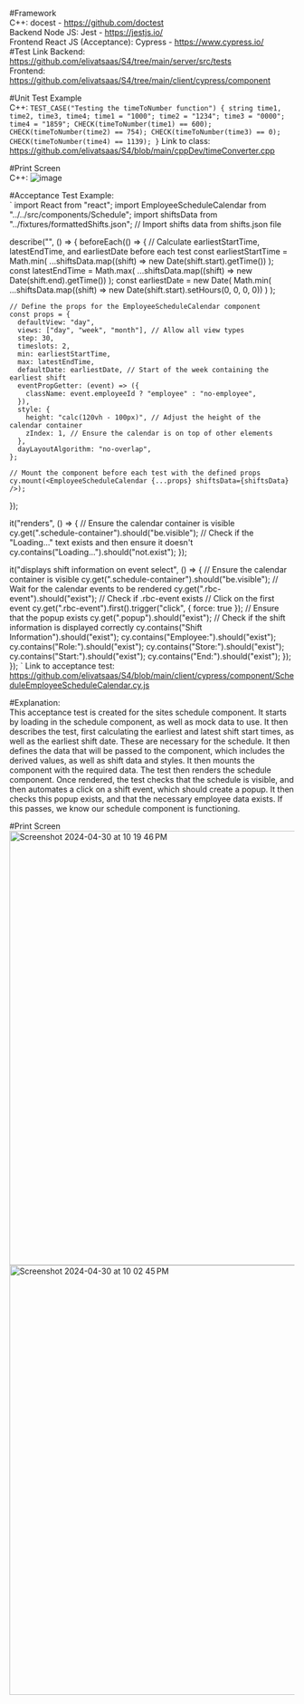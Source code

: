 #Framework  
C++: docest - https://github.com/doctest  
Backend Node JS: Jest - https://jestjs.io/  
Frontend React JS (Acceptance): Cypress - https://www.cypress.io/  
#Test Link
Backend: https://github.com/elivatsaas/S4/tree/main/server/src/tests  
Frontend: https://github.com/elivatsaas/S4/tree/main/client/cypress/component  

#Unit Test Example  
C++: 
`
TEST_CASE("Testing the timeToNumber function")
{
    string time1, time2, time3, time4;
    time1 = "1000";
    time2 = "1234";
    time3 = "0000";
    time4 = "1859";
    CHECK(timeToNumber(time1) == 600);
    CHECK(timeToNumber(time2) == 754);
    CHECK(timeToNumber(time3) == 0);
    CHECK(timeToNumber(time4) == 1139);
}
`
Link to class: https://github.com/elivatsaas/S4/blob/main/cppDev/timeConverter.cpp


#Print Screen  
C++: ![image](https://github.com/elivatsaas/S4/assets/157566766/fdf1b2d1-b9e4-457a-b67c-f5af83f7fe8c)

#Acceptance Test Example:  
`
import React from "react";
import EmployeeScheduleCalendar from "../../src/components/Schedule";
import shiftsData from "../fixtures/formattedShifts.json"; // Import shifts data from shifts.json file

describe("<EmployeeScheduleCalendar />", () => {
  beforeEach(() => {
    // Calculate earliestStartTime, latestEndTime, and earliestDate before each test
    const earliestStartTime = Math.min(
      ...shiftsData.map((shift) => new Date(shift.start).getTime())
    );
    const latestEndTime = Math.max(
      ...shiftsData.map((shift) => new Date(shift.end).getTime())
    );
    const earliestDate = new Date(
      Math.min(
        ...shiftsData.map((shift) => new Date(shift.start).setHours(0, 0, 0, 0))
      )
    );

    // Define the props for the EmployeeScheduleCalendar component
    const props = {
      defaultView: "day",
      views: ["day", "week", "month"], // Allow all view types
      step: 30,
      timeslots: 2,
      min: earliestStartTime,
      max: latestEndTime,
      defaultDate: earliestDate, // Start of the week containing the earliest shift
      eventPropGetter: (event) => ({
        className: event.employeeId ? "employee" : "no-employee",
      }),
      style: {
        height: "calc(120vh - 100px)", // Adjust the height of the calendar container
        zIndex: 1, // Ensure the calendar is on top of other elements
      },
      dayLayoutAlgorithm: "no-overlap",
    };

    // Mount the component before each test with the defined props
    cy.mount(<EmployeeScheduleCalendar {...props} shiftsData={shiftsData} />);
  });

  it("renders", () => {
    // Ensure the calendar container is visible
    cy.get(".schedule-container").should("be.visible");
    // Check if the "Loading..." text exists and then ensure it doesn't
    cy.contains("Loading...").should("not.exist");
  });

  it("displays shift information on event select", () => {
    // Ensure the calendar container is visible
    cy.get(".schedule-container").should("be.visible");
    // Wait for the calendar events to be rendered
    cy.get(".rbc-event").should("exist"); // Check if .rbc-event exists
    // Click on the first event
    cy.get(".rbc-event").first().trigger("click", { force: true });
    // Ensure that the popup exists
    cy.get(".popup").should("exist");
    // Check if the shift information is displayed correctly
    cy.contains("Shift Information").should("exist");
    cy.contains("Employee:").should("exist");
    cy.contains("Role:").should("exist");
    cy.contains("Store:").should("exist");
    cy.contains("Start:").should("exist");
    cy.contains("End:").should("exist");
  });
});
`
Link to acceptance test: https://github.com/elivatsaas/S4/blob/main/client/cypress/component/ScheduleEmployeeScheduleCalendar.cy.js

#Explanation:  
    This acceptance test is created for the sites schedule component. It starts by loading in the schedule component, as well as mock data to use. It then describes the test, first calculating the earliest and latest shift start times, as well as the earliest shift date. These are necessary for the schedule. It then defines the data that will be passed to the component, which includes the derived values, as well as shift data and styles. It then mounts the component with the required data. The test then renders the schedule component. Once rendered, the test checks that the schedule is visible, and then automates a click on a shift event, which should create a popup. It then checks this popup exists, and that the necessary employee data exists. If this passes, we know our schedule component is functioning. 
    
#Print Screen  
<img width="767" alt="Screenshot 2024-04-30 at 10 19 46 PM" src="https://github.com/elivatsaas/S4/assets/157637354/cecdf313-e8ea-4c37-8f8d-26544c4c931d">
<img width="759" alt="Screenshot 2024-04-30 at 10 02 45 PM" src="https://github.com/elivatsaas/S4/assets/157637354/cb830424-24bf-4f86-ba6d-76cc8a763c3d">
